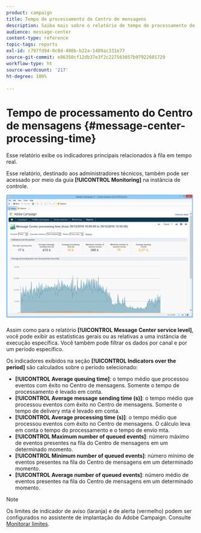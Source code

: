 ```yaml
---
product: campaign
title: Tempo de processamento do Centro de mensagens
description: Saiba mais sobre o relatório de tempo de processamento do Centro de mensagens.
audience: message-center
content-type: reference
topic-tags: reports
exl-id: c797fd94-0c8d-480b-b22a-1489ac331e77
source-git-commit: e86350cf12db37e3f2c227563057b97922601729
workflow-type: ht
source-wordcount: '217'
ht-degree: 100%

---
```


# Tempo de processamento do Centro de mensagens {#message-center-processing-time}

Esse relatório exibe os indicadores principais relacionados à fila em tempo real.

Esse relatório, destinado aos administradores técnicos, também pode ser acessado por meio da guia **[!UICONTROL Monitoring]** na instância de controle.

![](assets/mc_reports_2.png)

Assim como para o relatório **[!UICONTROL Message Center service level]**, você pode exibir as estatísticas gerais ou as relativas a uma instância de execução específica. Você também pode filtrar os dados por canal e por um período específico.

Os indicadores exibidos na seção **[!UICONTROL Indicators over the period]** são calculados sobre o período selecionado:

* **[!UICONTROL Average queuing time]**: o tempo médio que processou eventos com êxito no Centro de mensagens. Somente o tempo de processamento é levado em conta.
* **[!UICONTROL Average message sending time (s)]**: o tempo médio que processou eventos com êxito no Centro de mensagens. Somente o tempo de delivery mta é levado em conta.
* **[!UICONTROL Average processing time (s)]**: o tempo médio que processou eventos com êxito no Centro de mensagens. O cálculo leva em conta o tempo do processamento e o tempo de envio mta.
* **[!UICONTROL Maximum number of queued events]**: número máximo de eventos presentes na fila do Centro de mensagens em um determinado momento.
* **[!UICONTROL Minimum number of queued events]**: número mínimo de eventos presentes na fila do Centro de mensagens em um determinado momento.
* **[!UICONTROL Average number of queued events]**: número médio de eventos presentes na fila do Centro de mensagens em um determinado momento.

>[!NOTE]
>
>Os limites de indicador de aviso (laranja) e de alerta (vermelho) podem ser configurados no assistente de implantação do Adobe Campaign. Consulte [Monitorar limites](../../message-center/using/additional-configurations.md#monitoring-thresholds).
